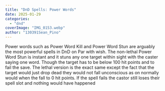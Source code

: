 ```yaml
---
title: "DnD Spells: Power Words"
date: 2025-01-29
categories: 
  - "dnd"
coverImage: "IMG_0153.webp"
author: "130391Sean_Pino"
---
```


Power words such as Power Word Kill and Power Word Stun are arguably the most powerful spells in DnD on Par with wish. The non-lethal Power Word Stun is instant and it stuns any one target within sight with the caster saying one word. Though the target has to be below 100 hit points and to fail the save. The lethal version is the exact same except the fact that the target would just drop dead they would not fall unconscious as on normally would when the fall to 0 hit points. If the spell fails the castor still loses their spell slot and nothing would have happened

